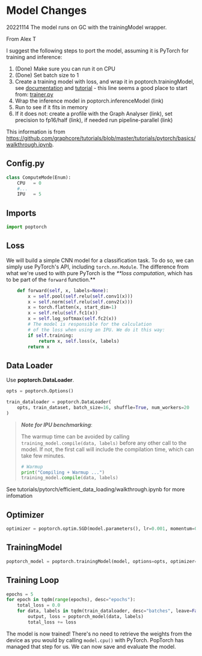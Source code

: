 # Model Changes

20221114 The model runs on GC with the trainingModel wrapper.

From Alex T

I suggest the following steps to port the model, assuming it is PyTorch for training and inference:

1. (Done) Make sure you can run it on CPU
2. (Done) Set batch size to 1
3. Create a training model with loss, and wrap it in poptorch.trainingModel, see [documentation](https://docs.graphcore.ai/projects/poptorch-user-guide/en/latest/overview.html#poptorch-trainingmodel) and [tutorial](https://github.com/graphcore/tutorials/tree/master/tutorials/pytorch/basics#build-the-model) - this line seems a good place to start from: [trainer.py](https://github.com/coreyjadams/CosmicTagger/blob/master/src/utils/torch/trainer.py#L742)
4. Wrap the inference model in  poptorch.inferenceModel (link)
5. Run to see if it fits in memory
6. If it does not: create a profile with the Graph Analyser (link), set precision to fp16/half (link), if needed run pipeline-parallel (link)

This information is from https://github.com/graphcore/tutorials/blob/master/tutorials/pytorch/basics/walkthrough.ipynb.

## Config.py

```python
class ComputeMode(Enum):
    CPU   = 0
    #...
    IPU   = 5
```

## Imports

```python
import poptorch
```

## Loss

We will build a simple CNN model for a classification task. To do so, we can
simply use PyTorch's API, including `torch.nn.Module`. The difference from
what we're used to with pure PyTorch is the _**loss computation_, which has to
be part of the `forward` function.**

```python
    def forward(self, x, labels=None):
        x = self.pool(self.relu(self.conv1(x)))
        x = self.norm(self.relu(self.conv2(x)))
        x = torch.flatten(x, start_dim=1)
        x = self.relu(self.fc1(x))
        x = self.log_softmax(self.fc2(x))
        # The model is responsible for the calculation
        # of the loss when using an IPU. We do it this way:
        if self.training:
            return x, self.loss(x, labels)
        return x
```

## Data Loader

Use **poptorch.DataLoader**.

```python
opts = poptorch.Options()

train_dataloader = poptorch.DataLoader(
    opts, train_dataset, batch_size=16, shuffle=True, num_workers=20
)
```

> ***Note for IPU benchmarking***:
>
> The warmup time can be avoided by calling `training_model.compile(data,
> labels)` before any other call to the model. If not, the first call will
> include the compilation time, which can take few minutes.
>
> ```python
> # Warmup
> print("Compiling + Warmup ...")
> training_model.compile(data, labels)
> ```

See tutorials/pytorch/efficient_data_loading/walkthrough.ipynb for more infomation

## Optimizer

```python
optimizer = poptorch.optim.SGD(model.parameters(), lr=0.001, momentum=0.9)
```

## TrainingModel

```python
poptorch_model = poptorch.trainingModel(model, options=opts, optimizer=optimizer)
```

## Training Loop

```python
epochs = 5
for epoch in tqdm(range(epochs), desc="epochs"):
    total_loss = 0.0
    for data, labels in tqdm(train_dataloader, desc="batches", leave=False):
        output, loss = poptorch_model(data, labels)
        total_loss += loss
```

The model is now trained! There's no need to retrieve the weights from the
device as you would by calling `model.cpu()` with PyTorch. PopTorch has
managed that step for us. We can now save and evaluate the model.
